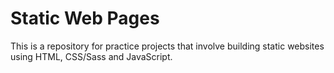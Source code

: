 # Static Web Pages

This is a repository for practice projects that involve building static websites using HTML, CSS/Sass and JavaScript.
